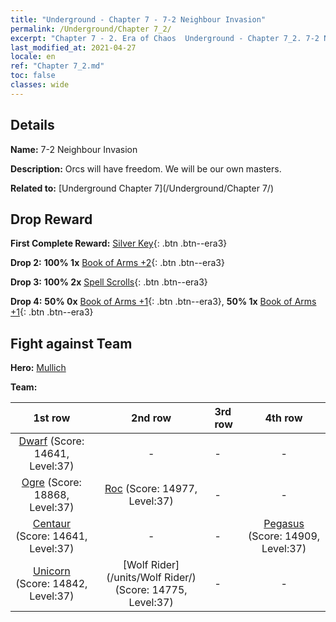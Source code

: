 ```yaml
---
title: "Underground - Chapter 7 - 7-2 Neighbour Invasion"
permalink: /Underground/Chapter 7_2/
excerpt: "Chapter 7 - 2. Era of Chaos  Underground - Chapter 7_2. 7-2 Neighbour Invasion"
last_modified_at: 2021-04-27
locale: en
ref: "Chapter 7_2.md"
toc: false
classes: wide
---
```


## Details

 **Name:** 7-2 Neighbour Invasion

 **Description:** Orcs will have freedom. We will be our own masters.

 **Related to:** [Underground Chapter 7](/Underground/Chapter 7/)

## Drop Reward

 **First Complete Reward:** [Silver Key](/Items/con_693/){: .btn .btn--era3}

 **Drop 2:** **100% 1x** [Book of Arms +2](/Items/mat_32/){: .btn .btn--era3}

 **Drop 3:** **100% 2x** [Spell Scrolls](/Items/con_694/){: .btn .btn--era3}

 **Drop 4:** **50% 0x** [Book of Arms +1](/Items/mat_25/){: .btn .btn--era3}, **50% 1x** [Book of Arms +1](/Items/mat_25/){: .btn .btn--era3}


## Fight against Team
 **Hero:** [Mullich](/heroes/Mullich/)

 **Team:**


  | 1st row | 2nd row | 3rd row | 4th row |
  |:----:|:----:|:----|:----:|
  | [Dwarf](/units/Dwarf/) (Score: 14641, Level:37)  | - | - | - |
  | [Ogre](/units/Ogre/) (Score: 18868, Level:37)  | [Roc](/units/Roc/) (Score: 14977, Level:37)  | - | - |
  | [Centaur](/units/Centaur/) (Score: 14641, Level:37)  | - | - | [Pegasus](/units/Pegasus/) (Score: 14909, Level:37)  |
  | [Unicorn](/units/Unicorn/) (Score: 14842, Level:37)  | [Wolf Rider](/units/Wolf Rider/) (Score: 14775, Level:37)  | - | - |


